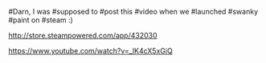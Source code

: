 #Darn, I was #supposed to #post this #video when we #launched #swanky #paint on #steam :)

http://store.steampowered.com/app/432030

https://www.youtube.com/watch?v=_lK4cX5xGiQ